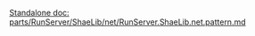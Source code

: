 [Standalone doc: parts/RunServer/ShaeLib/net/RunServer.ShaeLib.net.pattern.md](RunServer.ShaeLib.net.pattern)  